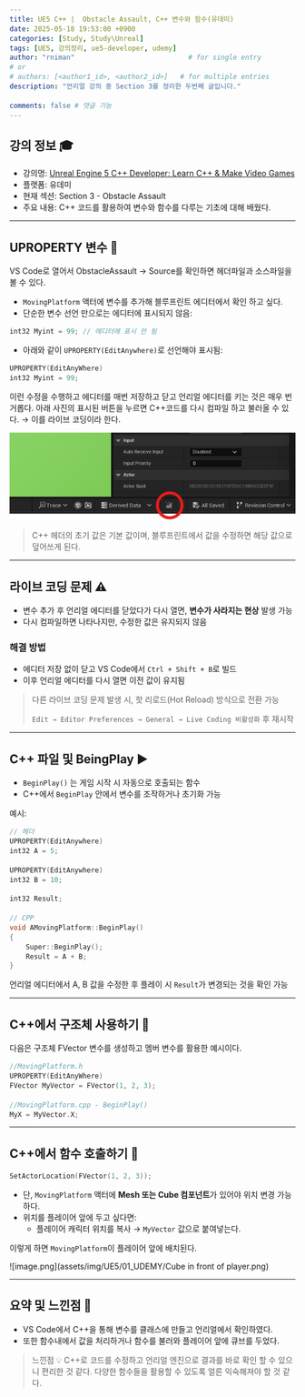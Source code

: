 ```yaml
---
title: UE5 C++ |  Obstacle Assault, C++ 변수와 함수(유데미)
date: 2025-05-18 19:53:00 +0900
categories: [Study, Study\Unreal]
tags: [UE5, 강의정리, ue5-developer, udemy]
author: "rniman"                            # for single entry
# or
# authors: [<author1_id>, <author2_id>]   # for multiple entries
description: "언리얼 강의 중 Section 3를 정리한 두번째 글입니다."

comments: false # 댓글 기능
---
```


## 강의 정보 🎓
- 강의명: [Unreal Engine 5 C++ Developer: Learn C++ & Make Video Games](https://www.udemy.com/course/unrealcourse-korean/?couponCode=CP130525)
- 플랫폼: 유데미
- 현재 섹션: Section 3 - Obstacle Assault
- 주요 내용: C++ 코드를 활용하여 변수와 함수를 다루는 기초에 대해 배웠다.

---

## UPROPERTY 변수 🧩

VS Code로 열어서 ObstacleAssault → Source를 확인하면 헤더파일과 소스파일을 볼 수 있다.

- `MovingPlatform`  액터에 변수를 추가해 블루프린트 에디터에서 확인 하고 싶다.
- 단순한 변수 선언 만으로는 에디터에 표시되지 않음:

```cpp
int32 Myint = 99; // 에디터에 표시 안 됨
```

- 아래와 같이 `UPROPERTY(EditAnywhere)`로 선언해야 표시됨:

```cpp
UPROPERTY(EditAnyWhere)
int32 Myint = 99;
```

이런 수정을 수행하고 에디터를 매번 저장하고 닫고 언리얼 에디터를 키는 것은 매우 번거롭다. 아래 사진의 표시된 버튼을 누르면 C++코드를 다시 컴파일 하고 불러올 수 있다. → 이를 라이브 코딩이라 한다.

![liveCoding.png](assets/img/UE5/01_UDEMY/liveCoding.png)

> C++ 헤더의 초기 값은 기본 값이며, 블루프린트에서 값을 수정하면 해당 값으로 덮어쓰게 된다.
> 

---

## 라이브 코딩 문제 ⚠️

- 변수 추가 후 언리얼 에디터를 닫았다가 다시 열면, **변수가 사라지는 현상** 발생 가능
- 다시 컴파일하면 나타나지만, 수정한 값은 유지되지 않음

### 해결 방법

- 에디터 저장 없이 닫고 VS Code에서 `Ctrl + Shift + B`로 빌드
- 이후 언리얼 에디터를 다시 열면 이전 값이 유지됨

> 다른 라이브 코딩 문제 발생 시, 핫 리로드(Hot Reload) 방식으로 전환 가능
> 
> 
> `Edit → Editor Preferences → General → Live Coding 비활성화` 후 재시작
> 

---

## C++ 파일 및 BeingPlay ▶️

- `BeginPlay()` 는 게임 시작 시 자동으로 호출되는 함수
- C++에서 `BeginPlay` 안에서 변수를 조작하거나 초기화 가능

예시:

```cpp
// 헤더
UPROPERTY(EditAnywhere)
int32 A = 5;

UPROPERTY(EditAnywhere)
int32 B = 10;

int32 Result;

// CPP
void AMovingPlatform::BeginPlay() 
{
    Super::BeginPlay();
    Result = A + B;
}
```

언리얼 에디터에서 A, B 값을 수정한 후 플레이 시 `Result`가 변경되는 것을 확인 가능

---

## C++에서 구조체 사용하기 📐

다음은 구조체 FVector 변수를 생성하고 멤버 변수를 활용한 예시이다.

```cpp
//MovingPlatform.h
UPROPERTY(EditAnyWhere)
FVector MyVector = FVector(1, 2, 3);

//MovingPlatform.cpp - BeginPlay()
MyX = MyVector.X;
```

---

## C++에서 함수 호출하기 📣

```cpp
SetActorLocation(FVector(1, 2, 3));
```

- 단, `MovingPlatform` 액터에 **Mesh 또는 Cube 컴포넌트**가 있어야 위치 변경 가능하다.
- 위치를 플레이어 앞에 두고 싶다면:
    - 플레이어 캐릭터 위치를 복사 → `MyVector` 값으로 붙여넣는다.

이렇게 하면 `MovingPlatform`이 플레이어 앞에 배치된다.

![image.png](assets/img/UE5/01_UDEMY/Cube in front of player.png)

---

## 요약 및 느낀점 📝

- VS Code에서 C++을 통해 변수를 클래스에 만들고 언리얼에서 확인하였다.
- 또한 함수내에서 값을 처리하거나 함수를 불러와 플레이어 앞에 큐브를 두었다.

> 느낀점 💡 C++로 코드를 수정하고 언리얼 엔진으로 결과를 바로 확인 할 수 있으니
편리한 것 같다.  다양한 함수들을 활용할 수 있도록 얼른 익숙해져야 할 것 같다.

